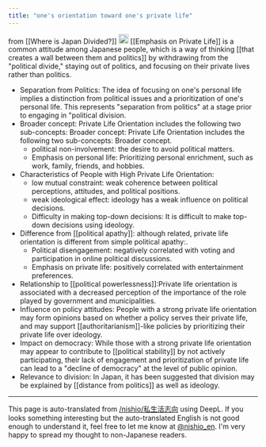 ```yaml
---
title: "one's orientation toward one's private life"
---
```


from  [[Where is Japan Divided?]]
<img src='https://scrapbox.io/api/pages/nishio-en/NotebookLM/icon' alt='NotebookLM.icon' height="19.5"/>
[[Emphasis on Private Life]] is a common attitude among Japanese people, which is a way of thinking [[that creates a wall between them and politics]] by withdrawing from the "political divide," staying out of politics, and focusing on their private lives rather than politics.

- Separation from Politics: The idea of focusing on one's personal life implies a distinction from political issues and a prioritization of one's personal life. This represents "separation from politics" at a stage prior to engaging in "political division.
- Broader concept: Private Life Orientation includes the following two sub-concepts: Broader concept: Private Life Orientation includes the following two sub-concepts: Broader concept.
    - political non-involvement: the desire to avoid political matters.
    - Emphasis on personal life: Prioritizing personal enrichment, such as work, family, friends, and hobbies.
- Characteristics of People with High Private Life Orientation:
    - low mutual constraint: weak coherence between political perceptions, attitudes, and political positions.
    - weak ideological effect: ideology has a weak influence on political decisions.
    - Difficulty in making top-down decisions: It is difficult to make top-down decisions using ideology.
- Difference from [[political apathy]]: although related, private life orientation is different from simple political apathy:.
    - Political disengagement: negatively correlated with voting and participation in online political discussions.
    - Emphasis on private life: positively correlated with entertainment preferences.
- Relationship to [[political powerlessness]]:Private life orientation is associated with a decreased perception of the importance of the role played by government and municipalities.
- Influence on policy attitudes: People with a strong private life orientation may form opinions based on whether a policy serves their private life, and may support [[authoritarianism]]-like policies by prioritizing their private life over ideology.
- Impact on democracy: While those with a strong private life orientation may appear to contribute to [[political stability]] by not actively participating, their lack of engagement and prioritization of private life can lead to a "decline of democracy" at the level of public opinion.
- Relevance to division: In Japan, it has been suggested that division may be explained by [[distance from politics]] as well as ideology.

---
This page is auto-translated from [/nishio/私生活志向](https://scrapbox.io/nishio/私生活志向) using DeepL. If you looks something interesting but the auto-translated English is not good enough to understand it, feel free to let me know at [@nishio_en](https://twitter.com/nishio_en). I'm very happy to spread my thought to non-Japanese readers.